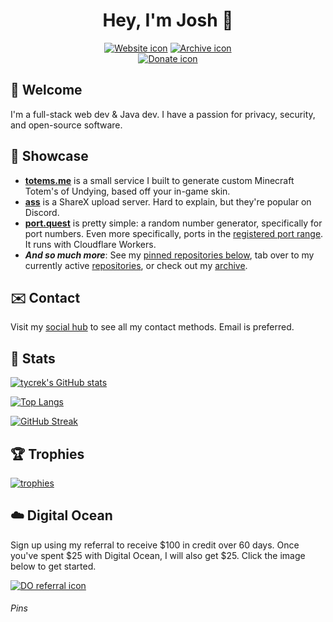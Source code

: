 <div align="center">

# Hey, I'm Josh :rocket:

[![Website icon]][Website]
[![Archive icon]][Archive]
<br>
[![Donate icon]][Donate]

</div>

## :wave: Welcome

I'm a full-stack web dev & Java dev. I have a passion for privacy, security, and open-source software.

## :gem: Showcase

- **[totems.me]** is a small service I built to generate custom Minecraft Totem's of Undying, based off your in-game skin.
- **[ass]** is a ShareX upload server. Hard to explain, but they're popular on Discord.
- **[port.quest]** is pretty simple: a random number generator, specifically for port numbers. Even more specifically, ports in the [registered port range][ports]. It runs with Cloudflare Workers.
- ***And so much more***: See my [pinned repositories below][pins], tab over to my currently active [repositories], or check out my [archive].

## :envelope: Contact

Visit my [social hub] to see all my contact methods. Email is preferred.

## :book: Stats

[![tycrek's GitHub stats]][stats repo]

[![Top Langs]][stats repo]

[![GitHub Streak]][streaks]

## :trophy: Trophies

[![trophies]][trophy repo]

## :cloud: Digital Ocean

Sign up using my referral to receive $100 in credit over 60 days. Once you've spent $25 with Digital Ocean, I will also get $25. Click the image below to get started.

[![DO referral icon]][DO referral]

###### Pins

<!---- Links ---->
<!-- Header -->
[Website]: https://jmoore.dev/
[Archive]: https://github.com/tycrek-archive
[Donate]: https://www.patreon.com/tycrek
[Followers]: https://github.com/tycrek?tab=followers
[Website icon]: https://img.shields.io/badge/-Check%20out%20my%20website-D50000
[Archive icon]: https://img.shields.io/badge/-Visit%20my%20project%20archive-A50000
[Donate icon]: https://img.shields.io/badge/Support%20me%20on-Patreon-FF424D?logo=patreon
[Followers icon]: https://img.shields.io/github/followers/tycrek?style=social
<!-- Showcase -->
[totems.me]: https://totems.me
[ass]: https://github.com/tycrek/ass
[port.quest]: https://port.quest/
[ports]: https://en.wikipedia.org/wiki/Registered_port
[repositories]: https://github.com/tycrek?tab=repositories&q=&sort=stargazers
[pins]: #pins
<!-- Stats & trophies -->
[tycrek's GitHub stats]: https://github-readme-stats.vercel.app/api?username=tycrek&count_private=true&show_icons=true&theme=dracula&hide_border=true&custom_title=tycrek%27s%20GitHub%20Stats
[Top Langs]: https://github-readme-stats.vercel.app/api/top-langs/?username=tycrek&langs_count=10&layout=compact&theme=dracula&hide_border=true&card_width=445
[GitHub Streak]: https://github-readme-streak-stats.herokuapp.com?user=tycrek&theme=dracula&hide_border=true
[streaks]: https://git.io/streak-stats
[stats repo]: https://github.com/anuraghazra/github-readme-stats
[trophies]: https://github-profile-trophy.vercel.app/?username=tycrek&theme=dracula&title=Stars,Commit,Issues,Followers,PullRequest&margin-w=10&margin-h=10&row=2&column=3&no-frame=true
[trophy repo]: https://github.com/ryo-ma/github-profile-trophy
<!-- Other -->
[social hub]: https://tycrek.com
[DO referral]: https://www.digitalocean.com/?refcode=1588de8d402c&utm_campaign=Referral_Invite&utm_medium=Referral_Program&utm_source=badge
[DO referral icon]: https://web-platforms.sfo2.digitaloceanspaces.com/WWW/Badge%203.svg

